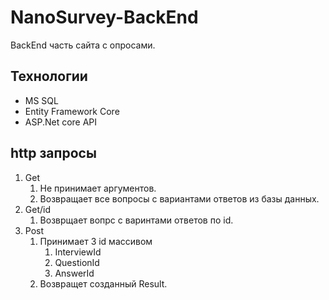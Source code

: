 # NanoSurvey-BackEnd
BackEnd часть сайта с опросами. 
## Технологии
* MS SQL
* Entity Framework Core
* ASP.Net core API  
##  http запросы
1. Get
   1. Не принимает аргументов.
   1. Возвращает все вопросы с вариантами ответов из базы данных.
1. Get/id
   1. Возврщает вопрс с варинтами ответов по id.
1. Post
   1. Принимает 3 id массивом 
      1. InterviewId
      1. QuestionId
      1. AnswerId
   1. Возвращет созданный Result.
